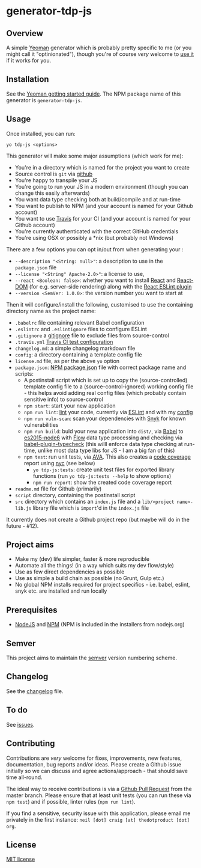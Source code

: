 # generator-tdp-js

## Overview
A simple [Yeoman](http://yeoman.io/) generator which is probably pretty specific to me (or you might call it "optinionated"), though you're of course *very* welcome to [use it](http://yeoman.io/learning/index.html) if it works for you.


## Installation
See the [Yeoman getting started guide](http://yeoman.io/learning/index.html). The NPM package name of this generator is `generator-tdp-js`.


## Usage
Once installed, you can run:

```
yo tdp-js <options>
```

This generator will make some major assumptions (which work for me):

* You're in a directory which is named for the project you want to create
* Source control is `git` via [github](https://github.com)
* You're happy to transpile your JS
* You're going to run your JS in a modern environment (though you can change this easily afterwards)
* You want data type checking both at build/compile and at run-time
* You want to publish to NPM (and your account is named for your Github account)
* You want to use [Travis](https://travis-ci.org/) for your CI (and your account is named for your Github account)
* You're currently authenticated with the correct GitHub credentials
* You're using OSX or possibly a \*nix (but probably not Windows)


There are a few options you can opt in/out from when generating your :

* `--description "<String: null>"`: a description to use in the `package.json` file
* `--license "<String" Apache-2.0>"`: a license to use, 
* `--react <Boolean: false>`: whether you want to install [React](https://facebook.github.io/react/) and [React-DOM](https://www.npmjs.com/package/react-dom) (for e.g. server-side rendering) along with the [React ESLint plugin](https://www.npmjs.com/package/eslint-plugin-react)
* `--version <SemVer: 1.0.0>`: the version number you want to start at

Then it will configure/install the following, customised to use the containing directory name as the project name:

* `.babelrc` file containing relevant Babel configuration
* `.eslintrc` and `.eslintignore` files to configure ESLint
* `.gitignore` a [gitignore](https://help.github.com/articles/ignoring-files/) file to exclude files from source-control
* `.travis.yml` [Travis CI test configuration](https://docs.travis-ci.com/user/customizing-the-build)
* `changelog.md`: a simple changelog markdown file
* `config`: a directory containing a template config file
* `license.md` file, as per the above `yo` option
* `package.json`: [NPM package.json](https://docs.npmjs.com/files/package.json) file with correct package name and scripts:
    * A postinstall script which is set up to copy the (source-controlled) template config file to a (source-control-ignored) working config file - this helps avoid adding real config files (which probably contain sensitive info) to source-control
    * `npm start`: start your new application
    * `npm run lint`: [lint](https://en.wikipedia.org/wiki/Lint_(software)) your code, currently via [ESLint](http://eslint.org/) and with my [config](https://github.com/neilstuartcraig/eslint-config-tdp)
    * `npm run vuln-scan`: scan your dependencies with [Snyk](https://snyk.io/) for known vulnerabilities
    * `npm run build`: buld your new application into `dist/`, via [Babel](https://babeljs.io/) to [es2015-node6](https://www.npmjs.com/package/babel-preset-es2015-node6) with [Flow](https://flowtype.org/) data type processing and checking via [babel-plugin-typecheck](https://github.com/codemix/babel-plugin-typecheck) (this willl enforce data type checking at run-time, unlike most data type libs for JS - I am a big fan of this)
    * `npm test`: run unit tests, via [AVA](https://github.com/avajs/ava). This also creates a [code coverage](https://en.wikipedia.org/wiki/Code_coverage) report using [nyc](https://github.com/istanbuljs/nyc) (see below)
        * `yo tdp-js:tests`: create unit test files for exported library functions (run `yo tdp-js:tests --help` to show options)
        * `npm run report`: show the created code coverage report
* `readme.md` file for Github (primarily)
* `script` directory, containing the postinstall script 
* `src` directory which contains an `index.js` file and a `lib/<project name>-lib.js` library file which is `import`'d in the `index.js` file 

It currently does not create a Github project repo (but maybe will do in the future - #12).


## Project aims

* Make my (dev) life simpler, faster & more reproducible
* Automate all the things! (in a way which suits my dev flow/style)
* Use as few direct dependencies as possible
* Use as simple a build chain as possible (no Grunt, Gulp etc.)
* No global NPM installs required for project specifics - i.e. babel, eslint, snyk etc. are installed and run locally


## Prerequisites
* [NodeJS](https://nodejs.org/) and [NPM](https://www.npmjs.com/) (NPM is included in the installers from nodejs.org)


## Semver
This project aims to maintain the [semver](http://semver.org/) version numbering scheme.


## Changelog
See the [changelog](./changelog.md) file.


## To do
See [issues](./issues).


## Contributing
Contributions are *very* welcome for fixes, improvements, new features, documentation, bug reports and/or ideas. Please create a Github issue initially so we can discuss and agree actions/approach - that should save time all-round.

The ideal way to receive contributions is via a [Github Pull Request](https://help.github.com/articles/using-pull-requests/) from the master branch. Please ensure that at least unit tests (you can run these via `npm test`) and if possible, linter rules (`npm run lint`).

If you find a sensitive, security issue with this application, please email me privately in the first instance: `neil [dot] craig [at] thedotproduct [dot] org`.


## License
[MIT license](./license.md)